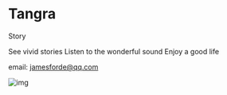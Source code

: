 # Tangra
Story


See vivid stories
Listen to the wonderful sound
Enjoy a good life

email:
jamesforde@qq.com

![img](https://is1-ssl.mzstatic.com/image/thumb/Purple118/v4/cc/91/36/cc9136b2-e563-1d55-e9ab-409400faf9f3/pr_source.png/0x0ss.jpg)
